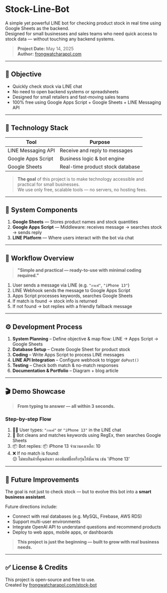 # Stock-Line-Bot

A simple yet powerful LINE bot for checking product stock in real time using Google Sheets as the backend.  
Designed for small businesses and sales teams who need quick access to stock data — without touching any backend systems.

> **Project Date:** May 14, 2025  
> **Author:** [frongwatcharapol.com](https://frongwatcharapol.com)

---

## 🚀 Objective

- Quickly check stock via LINE chat
- No need to open backend systems or spreadsheets
- Designed for small retailers and fast-moving sales teams
- 100% free using Google Apps Script + Google Sheets + LINE Messaging API

---

## 🔧 Technology Stack

| Tool                  | Purpose                                    |
|-----------------------|--------------------------------------------|
| LINE Messaging API    | Receive and reply to messages              |
| Google Apps Script    | Business logic & bot engine                |
| Google Sheets         | Real-time product stock database           |

> **The goal** of this project is to make technology accessible and practical for small businesses.  
> We use only free, scalable tools — no servers, no hosting fees.

---

## 🧱 System Components

1. **Google Sheets** — Stores product names and stock quantities  
2. **Google Apps Script** — Middleware: receives message → searches stock → sends reply  
3. **LINE Platform** — Where users interact with the bot via chat

---

## 🔄 Workflow Overview

> **"Simple and practical — ready-to-use with minimal coding required."**

1. User sends a message via LINE (e.g. `"กาแฟ"`, `"iPhone 13"`)
2. LINE Webhook sends the message to Google Apps Script
3. Apps Script processes keywords, searches Google Sheets
4. If match is found → stock info is returned
5. If not found → bot replies with a friendly fallback message

---

## ⚙️ Development Process

1. **System Planning** – Define objective & map flow: LINE → Apps Script → Google Sheets  
2. **Database Setup** – Create Google Sheet for product stock  
3. **Coding** – Write Apps Script to process LINE messages  
4. **LINE API Integration** – Configure webhook to trigger `doPost()`  
5. **Testing** – Check both match & no-match responses  
6. **Documentation & Portfolio** – Diagram + blog article

---

## 🎬 Demo Showcase

> **From typing to answer — all within 3 seconds.**

### Step-by-step Flow

1. 🧑💬 User types: `"กาแฟ"` or `"iPhone 13"` in the LINE chat  
2. 🤖 Bot cleans and matches keywords using RegEx, then searches Google Sheets  
3. 📦 Bot replies:
   📦 iPhone 13
   จำนวนคงเหลือ: 10
4. ❌ If no match is found:  
   😕 ไม่พบสินค้าที่คุณค้นหา
   ลองพิมพ์ชื่อหรือรุ่นให้ชัดเจน เช่น 'iPhone 13'

---

## 🔮 Future Improvements

The goal is not just to check stock — but to evolve this bot into a **smart business assistant**.

Future directions include:
- Connect with real databases (e.g. MySQL, Firebase, AWS RDS)
- Support multi-user environments
- Integrate OpenAI API to understand questions and recommend products
- Deploy to web apps, mobile apps, or dashboards

> **This project is just the beginning — built to grow with real business needs.**

---

## ✅ License & Credits

This project is open-source and free to use.  
Created by [frongwatcharapol.com/stock-bot](https://frongwatcharapol.com/2025/05/14/stock-bot/)

